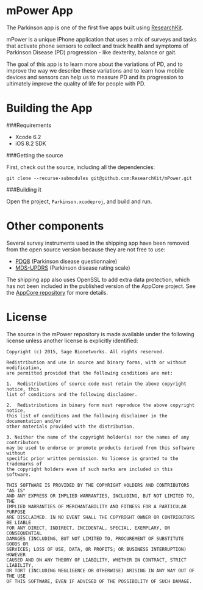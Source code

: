 mPower App
==========

The Parkinson app is one of the first five apps built using [ResearchKit](https://github.com/researchkit/ResearchKit).

mPower is a unique iPhone application that uses a mix of surveys and
tasks that activate phone sensors to collect and track health and
symptoms of Parkinson Disease (PD) progression - like dexterity,
balance or gait.

The goal of this app is to learn more about the variations of PD, and to improve the way
we describe these variations and to learn how mobile devices and
sensors can help us to measure PD and its progression to ultimately
improve the quality of life for people with PD.


Building the App
================

###Requirements

* Xcode 6.2
* iOS 8.2 SDK

###Getting the source

First, check out the source, including all the dependencies:

```
git clone --recurse-submodules git@github.com:ResearchKit/mPower.git
```

###Building it

Open the project, `Parkinson.xcodeproj`, and build and run.


Other components
================

Several survey instruments used in the shipping app have been
removed from the open source version because they are not free
to use:

* [PDQ8](http://isis-innovation.com/outcome-measures/parkinsons-disease-questionnaire-pdq-39-pdq-8/) (Parkinson disease questionnaire)
* [MDS-UPDRS](http://www.movementdisorders.org/MDS/Education/Rating-Scales.htm) (Parkinson disease rating scale)

The shipping app also uses OpenSSL to add extra data protection, which
has not been included in the published version of the AppCore
project. See the [AppCore repository](https://github.com/researchkit/AppCore) for more details.


License
=======

The source in the mPower repository is made available under the
following license unless another license is explicitly identified:

```
Copyright (c) 2015, Sage Bionetworks. All rights reserved. 

Redistribution and use in source and binary forms, with or without modification,
are permitted provided that the following conditions are met:

1.  Redistributions of source code must retain the above copyright notice, this
list of conditions and the following disclaimer.

2.  Redistributions in binary form must reproduce the above copyright notice,
this list of conditions and the following disclaimer in the documentation and/or
other materials provided with the distribution.

3. Neither the name of the copyright holder(s) nor the names of any contributors
may be used to endorse or promote products derived from this software without
specific prior written permission. No license is granted to the trademarks of
the copyright holders even if such marks are included in this software.

THIS SOFTWARE IS PROVIDED BY THE COPYRIGHT HOLDERS AND CONTRIBUTORS "AS IS"
AND ANY EXPRESS OR IMPLIED WARRANTIES, INCLUDING, BUT NOT LIMITED TO, THE
IMPLIED WARRANTIES OF MERCHANTABILITY AND FITNESS FOR A PARTICULAR PURPOSE
ARE DISCLAIMED. IN NO EVENT SHALL THE COPYRIGHT OWNER OR CONTRIBUTORS BE LIABLE
FOR ANY DIRECT, INDIRECT, INCIDENTAL, SPECIAL, EXEMPLARY, OR CONSEQUENTIAL
DAMAGES (INCLUDING, BUT NOT LIMITED TO, PROCUREMENT OF SUBSTITUTE GOODS OR
SERVICES; LOSS OF USE, DATA, OR PROFITS; OR BUSINESS INTERRUPTION) HOWEVER
CAUSED AND ON ANY THEORY OF LIABILITY, WHETHER IN CONTRACT, STRICT LIABILITY,
OR TORT (INCLUDING NEGLIGENCE OR OTHERWISE) ARISING IN ANY WAY OUT OF THE USE
OF THIS SOFTWARE, EVEN IF ADVISED OF THE POSSIBILITY OF SUCH DAMAGE.
```

